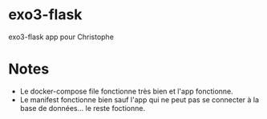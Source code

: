 # exo3-flask
exo3-flask app pour Christophe
# Notes
- Le docker-compose file fonctionne très bien et l'app fonctionne.
- Le manifest fonctionne bien sauf l'app qui ne peut pas se connecter à la base de données... le reste foctionne.